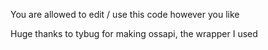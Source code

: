 You are allowed to edit / use this code however you like

Huge thanks to tybug for making ossapi, the wrapper I used
